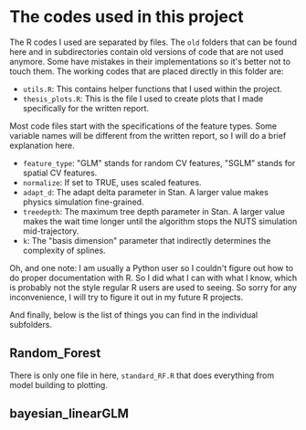 # The codes used in this project

The R codes I used are separated by files. The ```old``` folders that can be found here and in subdirectories contain old versions of code that are not used anymore. Some have mistakes in their implementations so it's better not to touch them. The working codes that are placed directly in this folder are:

* ```utils.R```: This contains helper functions that I used within the project. 
* ```thesis_plots.R```: This is the file I used to create plots that I made specifically for the written report.

Most code files start with the specifications of the feature types. Some variable names will be different from the written report, so I will do a brief explanation here.

* ```feature_type```: "GLM" stands for random CV features, "SGLM" stands for spatial CV features.
* ```normalize```: If set to TRUE, uses scaled features.
* ```adapt_d```: The adapt delta parameter in Stan. A larger value makes physics simulation fine-grained.
* ```treedepth```: The maximum tree depth parameter in Stan. A larger value makes the wait time longer until the algorithm stops the NUTS simulation mid-trajectory.
* ```k```: The "basis dimension" parameter that indirectly determines the complexity of splines.

Oh, and one note: I am usually a Python user so I couldn't figure out how to do proper documentation with R. So I did what I can with what I know, which is probably not the style regular R users are used to seeing. So sorry for any inconvenience, I will try to figure it out in my future R projects.

And finally, below is the list of things you can find in the individual subfolders.

## Random_Forest

There is only one file in here, ```standard_RF.R``` that does everything from model building to plotting.

## bayesian_linearGLM
